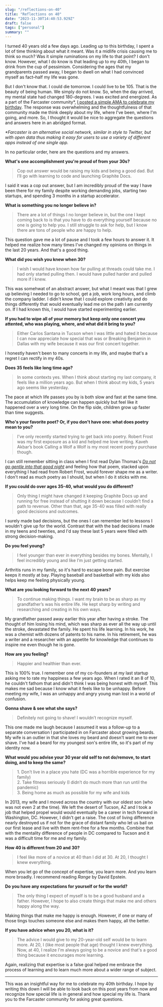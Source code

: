 ```yaml
---
slug: "/reflections-on-40"
title: "Reflections on 40"
date: "2023-11-30T14:40:53.929Z"
draft: false
tags: ["personal"]
summary: ""
---
```

I turned 40 years old a few days ago. Leading up to this birthday, I spent a lot of time thinking about what it meant. Was it a midlife crisis causing me to think so much? Was it simple ruminations on my life to that point? I don't know. However, what I do know is that leading up to my 40th, I began to drink from the cup of pessimism. Considering the ages that my grandparents passed away, I began to dwell on what I had convinced myself as fact–half my life was gone.

But I don't know that. I could die tomorrow. I could live to be 105. That is the beauty of being human. We simply do not know. So, when the day arrived, my mental state had changed 180-degrees. I was excited and energized. As a part of the Farcaster community\*, [I posted a simple AMA to celebrate my birthday](https://warpcast.com/polluterofminds/0x68c5186d). The response was overwhelming and the thoughtfulness of that community made me think deeply about my life, where I've been, where I'm going, and more. So, I thought it would be nice to aggregate the questions and answers here in an abridged format.

_\*Farcaster is an alternative social network, similar in style to Twitter, but with open data thus making it easy for users to use a variety of different apps instead of one single app._

In no particular order, here are the questions and my answers.

**What's one accomplishment you're proud of from your 30s?**

> Cop out answer would be raising my kids and being a good dad. But I’ll go with learning to code and launching Graphite Docs.

I said it was a cop out answer, but I am incredibly proud of the way I have been there for my family despite working demanding jobs, starting two startups, and spending 3 months in a startup accelerator.

**What is something you no longer believe in?**

> There are a lot of things I no longer believe in, but the one I kept coming back to is that you have to do everything yourself because no one is going to help you. I still struggle to ask for help, but I know there are tons of people who are happy to help.

This question gave me a lot of pause and I took a few hours to answer it. It helped me realize how many times I've changed my opinions on things in the last 20 years. And that's a good thing.

**What did you wish you knew when 30?**

> I wish I would have known how far pulling at threads could take me. I had only started pulling then. I would have pulled harder and pulled more if I knew.

This was somehwat of an abstract answer, but what I meant was that I grew up believing I needed to go to school, get a job, work long hours, and climb the company ladder. I didn't know that I could explore creativity and do things differently that would eventually lead me on the path I am currently on. If I had known this, I would have started experimenting earlier.

**If you had to wipe all of your memory but keep only one concert you attented, who was playing, where, and what did it bring to you?**

> Either Carlos Santana in Tucson when I was little and hated it because I can now appreciate how special that was or Breaking Benjamin in Dallas with my wife because it was our first concert together.

I honestly haven't been to many concerts in my life, and maybe that's a regret I can rectify in my 40s.

**Does 35 feels like long time ago?**

> In some contexts yes. When I think about starting my last company, it feels like a million years ago. But when I think about my kids, 5 years ago seems like yesterday.

The pace at which life passes you by is both slow and fast at the same time. The accumulation of knowledge can happen quickly but feel like it happened over a very long time. On the flip side, children grow up faster than time suggests.

**Who's your favorite poet? Or, if you don't have one: what does poetry mean to you?**

> I’ve only recently started trying to get back into poetry. Robert Frost was my first exposure as a kid and helped me love writing. Kaveh Akbar’s book Calling a Wolf a Wolf is my most recent poetry purchase though.

I can still remember sitting in class when I first read Dylan Thomas's [_Do not go gentle into that good night_](https://poets.org/poem/do-not-go-gentle-good-night) and feeling how that poem, stacked upon everything I had read from Robert Frost, would forever shape me as a writer. I don't read as much poetry as I should, but when I do it sticks with me.

**If you could do over ages 35-40, what would you do different?**

> Only thing I might have changed it keeping Graphite Docs up and running for free instead of shutting it down because I couldn’t find a path to revenue. Other than that, age 35-40 was filled with really good decisions and outcomes.

I surely made bad decisions, but the ones I can remember led to lessons I wouldn't give up for the world. Contrast that with the bad decisions I made in my teens and twenties, and I'd say these last 5 years were filled with strong decision-making.

**Do you feel young?**

> I feel younger than ever in everything besides my bones. Mentally, I feel incredibly young and like I’m just getting started.

Arthritis runs in my family, so it's hard to escape bone pain. But exercise keeps it mostly at bay. Playing baseball and basketball with my kids also helps keep me feeling physically young.

**What are you looking forward to the next 40 years?**

> To continue making things. I want my brain to be as sharp as my grandfather’s was his entire life. He kept sharp by writing and researching and creating in his own ways.

My grandfather passed away earlier this year after having a stroke. The thought of him losing his mind, which was sharp as ever all the way up until the stroke, devastated the family. He spent his life learning. In his work, he was a chemist with dozens of patents to his name. In his retirement, he was a writer and a researcher with an appetite for knowledge that continues to inspire me even though he is gone.

**How are you feeling?**

> Happier and healthier than ever.

This is 100% true. I remember one of my co-founders at my last startup asking me to rate my happiness a few years ago. When I rated it an 8 of 10, he couldn't fathom that and didn't think I was being honest with myself. This makes me sad because I know what it feels like to be unhappy. Before meeting my wife, I was an unhappy and angry young man lost in a world of confusion.

**Gonna shave & see what she says?**

> Definitely not going to shave! I wouldn’t recognize myself.

This one made me laugh because I assumed it was a follow-up to a separate conversation I participated in on Farcaster about growing beards. My wife is an outlier in that she loves my beard and doesn't want me to ever shave. I've had a beard for my youngest son's entire life, so it's part of my identity now.

**What would you advise your 30 year old self to not do/remove, to start doing, and to keep the same?**

> 1\. Don’t live in a place you hate (DC was a horrible experience for my family)  
> 2\. Take fitness seriously (I didn’t do much more than run until the pandemic)  
> 3\. Being home as much as possible for my wife and kids

In 2013, my wife and I moved across the country with our oldest son (who was not even 2 at the time). We left the desert of Tucson, AZ and I took a job that helped propel would would eventually be a career in tech forward in Washington, DC. However, I didn't get a raise. The cost of living difference nearly destroyed us if not for the grace of distant family who let us bail on our first lease and live with them rent-free for a few months. Combine that with the mentality difference of people in DC compared to Tucson and it was a difficult time for me and my family.

**How 40 is different from 20 and 30?**

> I feel like more of a novice at 40 than I did at 30. At 20, I thought I knew everything.

When you let go of the concept of expertise, you learn more. And you learn more broadly. I recommend reading _Range_ by David Epstein.

**Do you have any expectations for yourself or for the world?**

> The only thing I expect of myself is to be a good husband and a father. However, I hope to also create things that make me and others happy along the way.

Making things that make me happy is enough. However, if one or many of those tings touches someone else and makes them happy, all the better.

**If you have advice when you 20, what is it?**

> The advice I would give to my 20-year-old self would be to learn more. At 20, I (like most people that age) thought I knew everything. Now, at 40, I realize I'm always going to be a novice and that's a good thing because it encourages more learning.

Again, realizing that expertise is a false goal helped me embrace the process of learning and to learn much more about a wider range of subject.

* * *

This was an insightful way for me to celebrate my 40th birthday. I hope by writing this down I will be able to look back on this post years from now and recognize how special life is in general and how special my life is. Thank you to the Farcaster community for asking great questions.
